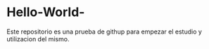 # Hello-World-
Este repositorio es una prueba de githup para empezar el estudio y utilizacion del mismo.
